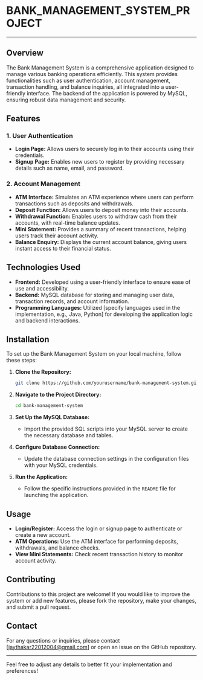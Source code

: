 # BANK_MANAGEMENT_SYSTEM_PROJECT
---



## Overview

The Bank Management System is a comprehensive application designed to manage various banking operations efficiently. This system provides functionalities such as user authentication, account management, transaction handling, and balance inquiries, all integrated into a user-friendly interface. The backend of the application is powered by MySQL, ensuring robust data management and security.

## Features

### 1. **User Authentication**
   - **Login Page:** Allows users to securely log in to their accounts using their credentials.
   - **Signup Page:** Enables new users to register by providing necessary details such as name, email, and password.

### 2. **Account Management**
   - **ATM Interface:** Simulates an ATM experience where users can perform transactions such as deposits and withdrawals.
   - **Deposit Function:** Allows users to deposit money into their accounts.
   - **Withdrawal Function:** Enables users to withdraw cash from their accounts, with real-time balance updates.
   - **Mini Statement:** Provides a summary of recent transactions, helping users track their account activity.
   - **Balance Enquiry:** Displays the current account balance, giving users instant access to their financial status.

## Technologies Used

- **Frontend:** Developed using a user-friendly interface to ensure ease of use and accessibility.
- **Backend:** MySQL database for storing and managing user data, transaction records, and account information.
- **Programming Languages:** Utilized [specify languages used in the implementation, e.g., Java, Python] for developing the application logic and backend interactions.

## Installation

To set up the Bank Management System on your local machine, follow these steps:

1. **Clone the Repository:**
   ```bash
   git clone https://github.com/yourusername/bank-management-system.git
   ```
2. **Navigate to the Project Directory:**
   ```bash
   cd bank-management-system
   ```
3. **Set Up the MySQL Database:**
   - Import the provided SQL scripts into your MySQL server to create the necessary database and tables.

4. **Configure Database Connection:**
   - Update the database connection settings in the configuration files with your MySQL credentials.

5. **Run the Application:**
   - Follow the specific instructions provided in the `README` file for launching the application.

## Usage

- **Login/Register:** Access the login or signup page to authenticate or create a new account.
- **ATM Operations:** Use the ATM interface for performing deposits, withdrawals, and balance checks.
- **View Mini Statements:** Check recent transaction history to monitor account activity.

## Contributing

Contributions to this project are welcome! If you would like to improve the system or add new features, please fork the repository, make your changes, and submit a pull request.



## Contact

For any questions or inquiries, please contact [jaythakar22012004@gmail.com] or open an issue on the GitHub repository.

---

Feel free to adjust any details to better fit your implementation and preferences!
